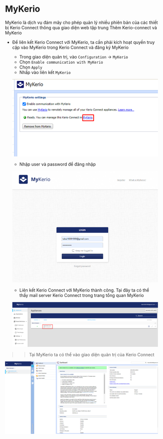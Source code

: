 # MyKerio
MyKerio là dịch vụ đám mây cho phép quản lý nhiều phiên bản của các thiết bị Kerio Connect thông qua giao diện web tập trung 
Thêm Kerio-connect và MyKerio
- Để liên kết Kerio Connect với MyKerio, ta cần phải kích hoạt quyền truy cập vào MyKerio trong Kerio Connect và đăng ký MyKerio
	+ Trong giao diện quản trị, vào `Configuration` -> `MyKerio`
	+ Chọn `Enable communication with MyKerio`
	+ Chọn `Apply`
	+ Nhấp vào liên kết `MyKerio`

	![](./images/configmykerio.png)
	
	+ Nhập user và password để đăng nhập

	![](./images/configmykerio1.png)
	
	+ Liên kết Kerio Connect với MyKerio thành công. Tại đây ta có thể thấy mail server Kerio Connect trong trang tổng quan MyKerio

	![](./images/configmykerio2.png)
	
>> Tại MyKerio ta có thể vào giao diện quản trị của Kerio Connect 

![](./images/mykerio.png)
